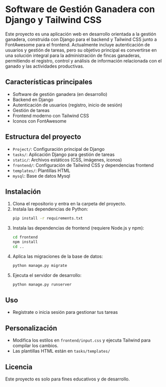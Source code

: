 # Software de Gestión Ganadera con Django y Tailwind CSS

Este proyecto es una aplicación web en desarrollo orientada a la gestión ganadera, construida con Django para el backend y Tailwind CSS junto a FontAwesome para el frontend. Actualmente incluye autenticación de usuarios y gestión de tareas, pero su objetivo principal es convertirse en una solución integral para la administración de fincas ganaderas, permitiendo el registro, control y análisis de información relacionada con el ganado y las actividades productivas.

## Características principales
- Software de gestión ganadera (en desarrollo)
- Backend en Django
- Autenticación de usuarios (registro, inicio de sesión)
- Gestión de tareas
- Frontend moderno con Tailwind CSS
- Iconos con FontAwesome

## Estructura del proyecto
- `Project/`: Configuración principal de Django
- `tasks/`: Aplicación Django para gestión de tareas
- `static/`: Archivos estáticos (CSS, imágenes, iconos)
- `frontend/`: Configuración de Tailwind CSS y dependencias frontend
- `templates/`: Plantillas HTML
- `mysql`: Base de datos Mysql 

## Instalación
1. Clona el repositorio y entra en la carpeta del proyecto.
2. Instala las dependencias de Python:
   ```bash
   pip install -r requirements.txt
   ```
3. Instala las dependencias de frontend (requiere Node.js y npm):
   ```bash
   cd frontend
   npm install
   cd ..
   ```
4. Aplica las migraciones de la base de datos:
   ```bash
   python manage.py migrate
   ```
5. Ejecuta el servidor de desarrollo:
   ```bash
   python manage.py runserver
   ```

## Uso
- Regístrate o inicia sesión para gestionar tus tareas

## Personalización
- Modifica los estilos en `frontend/input.css` y ejecuta Tailwind para compilar los cambios.
- Las plantillas HTML están en `tasks/templates/`

## Licencia
Este proyecto es solo para fines educativos y de desarrollo.
